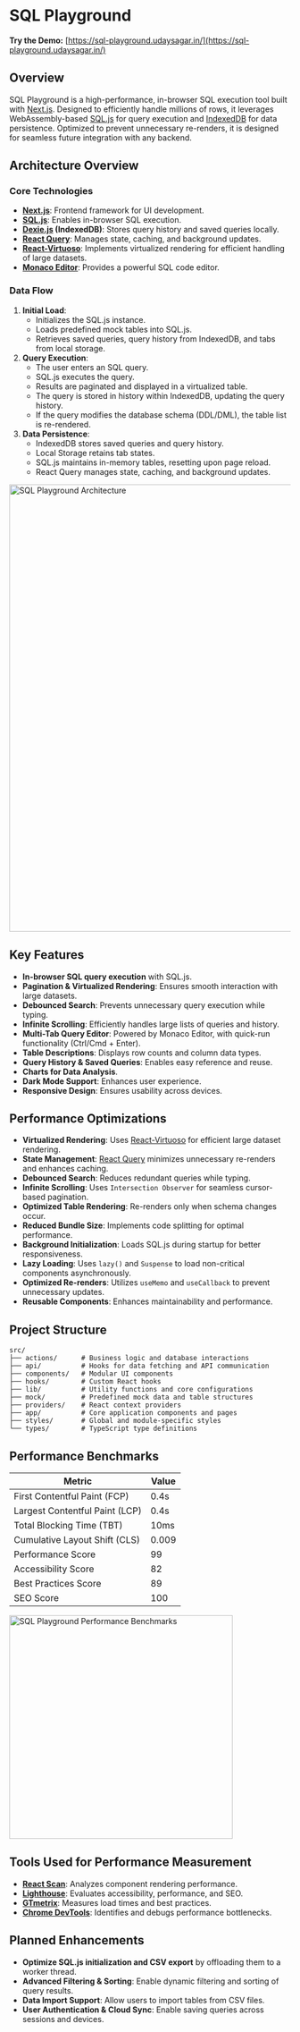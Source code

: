 # SQL Playground

**Try the Demo:** [https://sql-playground.udaysagar.in/](https://sql-playground.udaysagar.in/)

## Overview

SQL Playground is a high-performance, in-browser SQL execution tool built with [Next.js](https://nextjs.org/). Designed to efficiently handle millions of rows, it leverages WebAssembly-based [SQL.js](https://sql.js.org/) for query execution and [IndexedDB](https://developer.mozilla.org/en-US/docs/Web/API/IndexedDB_API) for data persistence. Optimized to prevent unnecessary re-renders, it is designed for seamless future integration with any backend.

## Architecture Overview

### Core Technologies

- **[Next.js](https://nextjs.org/)**: Frontend framework for UI development.
- **[SQL.js](https://sql.js.org/)**: Enables in-browser SQL execution.
- **[Dexie.js](https://dexie.org/) (IndexedDB)**: Stores query history and saved queries locally.
- **[React Query](https://tanstack.com/query/latest)**: Manages state, caching, and background updates.
- **[React-Virtuoso](https://virtuoso.dev/)**: Implements virtualized rendering for efficient handling of large datasets.
- **[Monaco Editor](https://microsoft.github.io/monaco-editor/)**: Provides a powerful SQL code editor.

### Data Flow

1. **Initial Load**:
   - Initializes the SQL.js instance.
   - Loads predefined mock tables into SQL.js.
   - Retrieves saved queries, query history from IndexedDB, and tabs from local storage.
2. **Query Execution**:
   - The user enters an SQL query.
   - SQL.js executes the query.
   - Results are paginated and displayed in a virtualized table.
   - The query is stored in history within IndexedDB, updating the query history.
   - If the query modifies the database schema (DDL/DML), the table list is re-rendered.
3. **Data Persistence**:
   - IndexedDB stores saved queries and query history.
   - Local Storage retains tab states.
   - SQL.js maintains in-memory tables, resetting upon page reload.
   - React Query manages state, caching, and background updates.

<img src="docs/architecture.png" alt="SQL Playground Architecture" width="800">

## Key Features

- **In-browser SQL query execution** with SQL.js.
- **Pagination & Virtualized Rendering**: Ensures smooth interaction with large datasets.
- **Debounced Search**: Prevents unnecessary query execution while typing.
- **Infinite Scrolling**: Efficiently handles large lists of queries and history.
- **Multi-Tab Query Editor**: Powered by Monaco Editor, with quick-run functionality (Ctrl/Cmd + Enter).
- **Table Descriptions**: Displays row counts and column data types.
- **Query History & Saved Queries**: Enables easy reference and reuse.
- **Charts for Data Analysis**.
- **Dark Mode Support**: Enhances user experience.
- **Responsive Design**: Ensures usability across devices.

## Performance Optimizations

- **Virtualized Rendering**: Uses [React-Virtuoso](https://virtuoso.dev/) for efficient large dataset rendering.
- **State Management**: [React Query](https://tanstack.com/query/latest) minimizes unnecessary re-renders and enhances caching.
- **Debounced Search**: Reduces redundant queries while typing.
- **Infinite Scrolling**: Uses `Intersection Observer` for seamless cursor-based pagination.
- **Optimized Table Rendering**: Re-renders only when schema changes occur.
- **Reduced Bundle Size**: Implements code splitting for optimal performance.
- **Background Initialization**: Loads SQL.js during startup for better responsiveness.
- **Lazy Loading**: Uses `lazy()` and `Suspense` to load non-critical components asynchronously.
- **Optimized Re-renders**: Utilizes `useMemo` and `useCallback` to prevent unnecessary updates.
- **Reusable Components**: Enhances maintainability and performance.

## Project Structure

```
src/
├── actions/      # Business logic and database interactions
├── api/          # Hooks for data fetching and API communication
├── components/   # Modular UI components
├── hooks/        # Custom React hooks
├── lib/          # Utility functions and core configurations
├── mock/         # Predefined mock data and table structures
├── providers/    # React context providers
├── app/          # Core application components and pages
├── styles/       # Global and module-specific styles
└── types/        # TypeScript type definitions
```

## Performance Benchmarks

| Metric                         | Value |
| ------------------------------ | ----- |
| First Contentful Paint (FCP)   | 0.4s  |
| Largest Contentful Paint (LCP) | 0.4s  |
| Total Blocking Time (TBT)      | 10ms  |
| Cumulative Layout Shift (CLS)  | 0.009 |
| Performance Score              | 99    |
| Accessibility Score            | 82    |
| Best Practices Score           | 89    |
| SEO Score                      | 100   |

<img src="docs/performance.png" alt="SQL Playground Performance Benchmarks" width="400">

## Tools Used for Performance Measurement

- **[React Scan](https://github.com/therabbits/react-scan)**: Analyzes component rendering performance.
- **[Lighthouse](https://developer.chrome.com/docs/lighthouse/overview/)**: Evaluates accessibility, performance, and SEO.
- **[GTmetrix](https://gtmetrix.com/)**: Measures load times and best practices.
- **[Chrome DevTools](https://developer.chrome.com/docs/devtools/)**: Identifies and debugs performance bottlenecks.

## Planned Enhancements

- **Optimize SQL.js initialization and CSV export** by offloading them to a worker thread.
- **Advanced Filtering & Sorting**: Enable dynamic filtering and sorting of query results.
- **Data Import Support**: Allow users to import tables from CSV files.
- **User Authentication & Cloud Sync**: Enable saving queries across sessions and devices.
